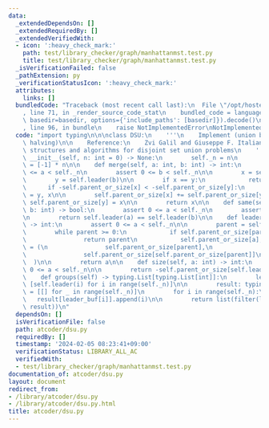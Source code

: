 ```yaml
---
data:
  _extendedDependsOn: []
  _extendedRequiredBy: []
  _extendedVerifiedWith:
  - icon: ':heavy_check_mark:'
    path: test/library_checker/graph/manhattanmst.test.py
    title: test/library_checker/graph/manhattanmst.test.py
  _isVerificationFailed: false
  _pathExtension: py
  _verificationStatusIcon: ':heavy_check_mark:'
  attributes:
    links: []
  bundledCode: "Traceback (most recent call last):\n  File \"/opt/hostedtoolcache/PyPy/3.10.13/x64/lib/pypy3.10/site-packages/onlinejudge_verify/documentation/build.py\"\
    , line 71, in _render_source_code_stat\n    bundled_code = language.bundle(stat.path,\
    \ basedir=basedir, options={'include_paths': [basedir]}).decode()\n  File \"/opt/hostedtoolcache/PyPy/3.10.13/x64/lib/pypy3.10/site-packages/onlinejudge_verify/languages/python.py\"\
    , line 96, in bundle\n    raise NotImplementedError\nNotImplementedError\n"
  code: "import typing\n\n\nclass DSU:\n    '''\n    Implement (union by size) + (path\
    \ halving)\n\n    Reference:\n    Zvi Galil and Giuseppe F. Italiano,\n    Data\
    \ structures and algorithms for disjoint set union problems\n    '''\n\n    def\
    \ __init__(self, n: int = 0) -> None:\n        self._n = n\n        self.parent_or_size\
    \ = [-1] * n\n\n    def merge(self, a: int, b: int) -> int:\n        assert 0\
    \ <= a < self._n\n        assert 0 <= b < self._n\n\n        x = self.leader(a)\n\
    \        y = self.leader(b)\n\n        if x == y:\n            return x\n\n  \
    \      if -self.parent_or_size[x] < -self.parent_or_size[y]:\n            x, y\
    \ = y, x\n\n        self.parent_or_size[x] += self.parent_or_size[y]\n       \
    \ self.parent_or_size[y] = x\n\n        return x\n\n    def same(self, a: int,\
    \ b: int) -> bool:\n        assert 0 <= a < self._n\n        assert 0 <= b < self._n\n\
    \n        return self.leader(a) == self.leader(b)\n\n    def leader(self, a: int)\
    \ -> int:\n        assert 0 <= a < self._n\n\n        parent = self.parent_or_size[a]\n\
    \        while parent >= 0:\n            if self.parent_or_size[parent] < 0:\n\
    \                return parent\n            self.parent_or_size[a], a, parent\
    \ = (\n                self.parent_or_size[parent],\n                self.parent_or_size[parent],\n\
    \                self.parent_or_size[self.parent_or_size[parent]]\n          \
    \  )\n\n        return a\n\n    def size(self, a: int) -> int:\n        assert\
    \ 0 <= a < self._n\n\n        return -self.parent_or_size[self.leader(a)]\n\n\
    \    def groups(self) -> typing.List[typing.List[int]]:\n        leader_buf =\
    \ [self.leader(i) for i in range(self._n)]\n\n        result: typing.List[typing.List[int]]\
    \ = [[] for _ in range(self._n)]\n        for i in range(self._n):\n         \
    \   result[leader_buf[i]].append(i)\n\n        return list(filter(lambda r: r,\
    \ result))\n"
  dependsOn: []
  isVerificationFile: false
  path: atcoder/dsu.py
  requiredBy: []
  timestamp: '2024-02-05 08:23:41+09:00'
  verificationStatus: LIBRARY_ALL_AC
  verifiedWith:
  - test/library_checker/graph/manhattanmst.test.py
documentation_of: atcoder/dsu.py
layout: document
redirect_from:
- /library/atcoder/dsu.py
- /library/atcoder/dsu.py.html
title: atcoder/dsu.py
---
```

